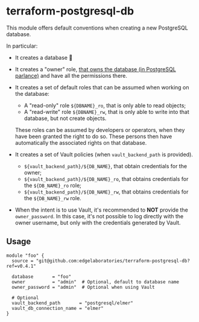 # terraform-postgresql-db

This module offers default conventions when creating a new PostgreSQL database.

In particular:

- It creates a database :wave:
- It creates a "owner" role, [that owns the database (in PostgreSQL parlance)](https://www.postgresql.org/docs/current/ddl-priv.html) and have all the permissions there.
- It creates a set of default roles that can be assumed when working on the database:

  - A "read-only" role `${DBNAME}_ro`, that is only able to read objects;
  - A "read-write" role `${DBNAME}_rw`, that is only able to write into that database, but not create objects.

  These roles can be assumed by developers or operators, when they have been granted the right to do so. These persons then have automatically the associated rights on that database.

- It creates a set of Vault policies (when `vault_backend_path` is provided).

  - `${vault_backend_path}/${DB_NAME}`, that obtain credentials for the owner;
  - `${vault_backend_path}/${DB_NAME}_ro`, that obtains credentials for the `${DB_NAME}_ro` role;
  - `${vault_backend_path}/${DB_NAME}_rw`, that obtains credentials for the `${DB_NAME}_rw` role.

- When the intent is to use Vault, it's recommended to **NOT** provide the `owner_password`. In this case, it's not possible to log directly with the owner username, but only with the credentials generated by Vault.


## Usage

```hcl
module "foo" {
  source = "git@github.com:edgelaboratories/terraform-postgresql-db?ref=v0.4.1"

  database       = "foo"
  owner          = "admin"  # Optional, default to database name
  owner_password = "admin"  # Optional when using Vault

  # Optional
  vault_backend_path       = "postgresql/elmer"
  vault_db_connection_name = "elmer"
}
```
